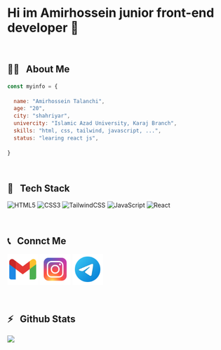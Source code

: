 # Hi im Amirhossein junior front-end developer 👋

<br>

## 👨‍💻 &nbsp; About Me

``` javascript
const myinfo = {

  name: "Amirhossein Talanchi",
  age: "20",
  city: "shahriyar",
  univercity: "Islamic Azad University, Karaj Branch",
  skills: "html, css, tailwind, javascript, ...",
  status: "learing react js",

}
```
<br>


## 🔧 &nbsp; Tech Stack

 ![HTML5](https://img.shields.io/badge/html5-%23E34F26.svg?style=for-the-badge&logo=html5&logoColor=white) ![CSS3](https://img.shields.io/badge/css3-%231572B6.svg?style=for-the-badge&logo=css3&logoColor=white) ![TailwindCSS](https://img.shields.io/badge/tailwindcss-%2338B2AC.svg?style=for-the-badge&logo=tailwind-css&logoColor=white) ![JavaScript](https://img.shields.io/badge/javascript-%23323330.svg?style=for-the-badge&logo=javascript&logoColor=%23F7DF1E) ![React](https://img.shields.io/badge/react-%2320232a.svg?style=for-the-badge&logo=react&logoColor=%2361DAFB)

<br>


## 📞 &nbsp; Connct Me

  <a href="www.amirhosseintalanchi.84@gmail.com"><img width="70px" height="70px" src="https://github.com/AmirhosseinTalanchi/AmirhosseinTalanchi/blob/main/icons8-gmail-100.png?raw=true"/></a>
  <a href="https://instagram.com/amirhosseintalanchi.84"><img width="70px" height="70px" src="https://github.com/AmirhosseinTalanchi/AmirhosseinTalanchi/blob/main/icons8-instagram-96.png?raw=true"/></a>
  <a href="https://t.me/@Amirho3einTalanchi"><img width="70px" height="70px" src="https://github.com/AmirhosseinTalanchi/AmirhosseinTalanchi/blob/main/icons8-telegram-96.png?raw=true"/></a>

<br>


## ⚡️ &nbsp; Github Stats

<a href="https://github.com/sabzlearn-ir">
  <img src="https://github-readme-stats.vercel.app/api/top-langs/?username=AmirhosseinTalanchi" />
</a>


